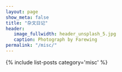 ```yaml
---
layout: page
show_meta: false
title: "杂文日记"
header:
   image_fullwidth: header_unsplash_5.jpg
   caption: Photograph by Farewing
permalink: "/misc/"
---
```


{% include list-posts category='misc' %}